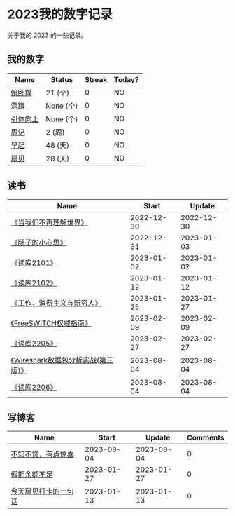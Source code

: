 # 2023我的数字记录
关于我的 2023 的一些记录。

## 我的数字

<!--START_SECTION:my_number-->
| Name | Status | Streak | Today? | 
 | ---- | ---- | ---- | ---- |
| [俯卧撑](https://github.com/mengziin/2023/issues/5) | 21 (个) | 0 | NO |
| [深蹲]() | None (个) | 0 | NO |
| [引体向上](https://github.com/mengziin/2023/issues/6) | None (个) | 0 | NO |
| [周记](https://github.com/mengziin/2023/issues/7) | 2 (周) | 0 | NO |
| [早起](https://github.com/mengziin/2023/issues/4) | 48 (天) | 0 | NO |
| [扇贝](https://github.com/mengziin/2023/issues/12) | 28 (天) | 0 | NO |

<!--END_SECTION:my_number-->

## 读书

<!--START_SECTION:my_read-->
| Name | Start | Update | 
 | ---- | ---- | ---- | 
| [《当我们不再理解世界》](https://github.com/mengziin/2023/issues/8#issuecomment-1367855340) | 2022-12-30 | 2022-12-30 | 
| [《肠子的小心思》](https://github.com/mengziin/2023/issues/8#issuecomment-1368182156) | 2022-12-31 | 2023-01-03 | 
| [《读库2101》](https://github.com/mengziin/2023/issues/8#issuecomment-1368738661) | 2023-01-02 | 2023-01-02 | 
| [《读库2102》](https://github.com/mengziin/2023/issues/8#issuecomment-1379981310) | 2023-01-12 | 2023-01-12 | 
| [《工作，消费主义与新穷人》](https://github.com/mengziin/2023/issues/8#issuecomment-1403047339) | 2023-01-25 | 2023-01-27 | 
| [《FreeSWITCH权威指南》](https://github.com/mengziin/2023/issues/8#issuecomment-1423731943) | 2023-02-09 | 2023-02-09 | 
| [《读库2205》](https://github.com/mengziin/2023/issues/8#issuecomment-1445748044) | 2023-02-27 | 2023-02-27 | 
| [《Wireshark数据包分析实战(第三版)》](https://github.com/mengziin/2023/issues/8#issuecomment-1664923821) | 2023-08-04 | 2023-08-04 | 
| [《读库2206》](https://github.com/mengziin/2023/issues/8#issuecomment-1664924068) | 2023-08-04 | 2023-08-04 | 

<!--END_SECTION:my_read-->

## 写博客
<!--START_SECTION:my_blog-->
| Name | Start | Update | Comments | 
 | ---- | ---- | ---- | ---- |
| [不知不觉，有点惊喜](https://github.com/mengziin/gitblog/issues/14) | 2023-08-04 | 2023-08-04 | 0 | 
| [假期余额不足](https://github.com/mengziin/gitblog/issues/13) | 2023-01-27 | 2023-01-27 | 0 | 
| [今天扇贝打卡的一句话](https://github.com/mengziin/gitblog/issues/12) | 2023-01-13 | 2023-01-13 | 0 | 

<!--END_SECTION:my_blog-->
